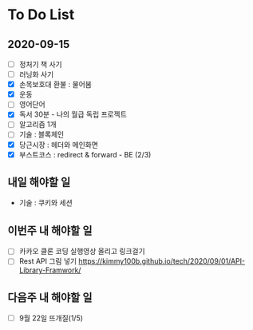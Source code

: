 # To Do List

## 2020-09-15
- [ ] 정처기 책 사기
- [ ] 러닝화 사기
- [X] 손목보호대 환불 : 물어봄
- [X] 운동
- [ ] 영어단어
- [X] 독서 30분 - 나의 월급 독립 프로젝트
- [ ] 알고리즘 1개  
- [ ] 기술 : 블록체인
- [X] 당근시장 : 헤더와 메인화면
- [X] 부스트코스 : redirect & forward - BE (2/3)

## 내일 해야할 일
- 기술 : 쿠키와 세션

## 이번주 내 해야할 일

- [ ] 카카오 클론 코딩 실행영상 올리고 링크걸기
- [ ] Rest API 그림 넣기 <https://kimmy100b.github.io/tech/2020/09/01/API-Library-Framwork/>

## 다음주 내 해야할 일

- [ ] 9월 22일 뜨개질(1/5)